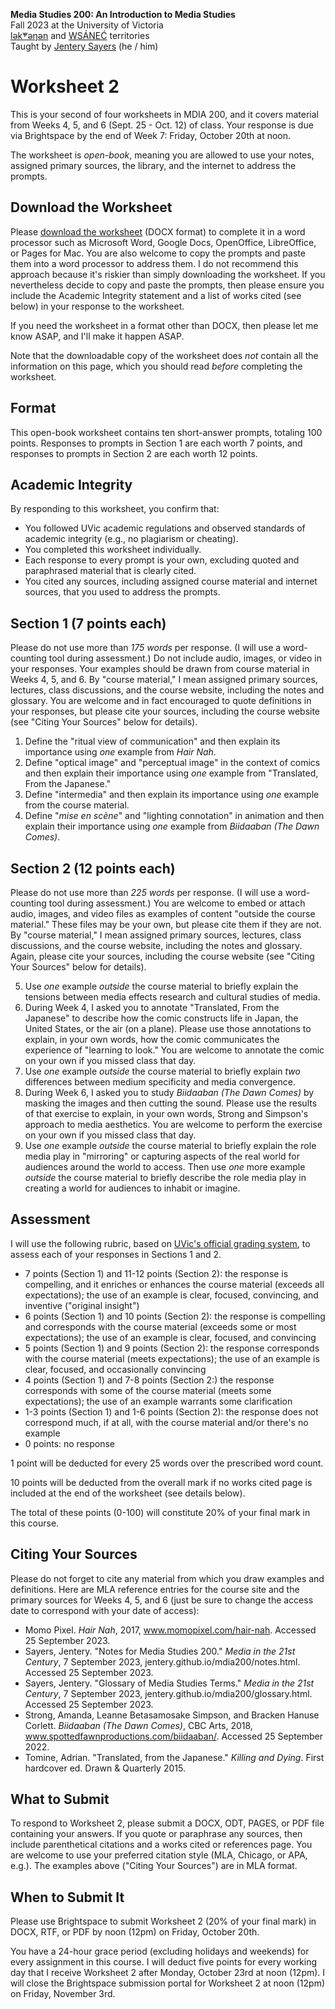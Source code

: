 **Media Studies 200: An Introduction to Media Studies**        
Fall 2023 at the University of Victoria  
[lək̓ʷəŋən](https://www.songheesnation.ca/community/l-k-ng-n-traditional-territory) and [<u>W</u>SÁNEĆ](https://wsanec.com/) territories      
Taught by [Jentery Sayers](https://jntry.work/) (he / him) 

# Worksheet 2

This is your second of four worksheets in MDIA 200, and it covers material from Weeks 4, 5, and 6 (Sept. 25 - Oct. 12) of class. Your response is due via Brightspace by the end of Week 7: Friday, October 20th at noon.

The worksheet is *open-book*, meaning you are allowed to use your notes, assigned primary sources, the library, and the internet to address the prompts.

## Download the Worksheet 

Please [download the worksheet](mdia200Worksheet2.docx) (DOCX format) to complete it in a word processor such as Microsoft Word, Google Docs, OpenOffice, LibreOffice, or Pages for Mac. You are also welcome to copy the prompts and paste them into a word processor to address them. I do not recommend this approach because it's riskier than simply downloading the worksheet. If you nevertheless decide to copy and paste the prompts, then please ensure you include the Academic Integrity statement and a list of works cited (see below) in your response to the worksheet. 

If you need the worksheet in a format other than DOCX, then please let me know ASAP, and I'll make it happen ASAP. 

Note that the downloadable copy of the worksheet does *not* contain all the information on this page, which you should read *before* completing the worksheet. 

## Format

This open-book worksheet contains ten short-answer prompts, totaling 100 points. Responses to prompts in Section 1 are each worth 7 points, and responses to prompts in Section 2 are each worth 12 points. 

## Academic Integrity 

By responding to this worksheet, you confirm that: 

* You followed UVic academic regulations and observed standards of academic integrity (e.g., no plagiarism or cheating). 
* You completed this worksheet individually.
* Each response to every prompt is your own, excluding quoted and paraphrased material that is clearly cited. 
* You cited any sources, including assigned course material and internet sources, that you used to address the prompts. 

## Section 1 (7 points each)

Please do not use more than *175 words* per response. (I will use a word-counting tool during assessment.) Do not include audio, images, or video in your responses. Your examples should be drawn from course material in Weeks 4, 5, and 6. By "course material," I mean assigned primary sources, lectures, class discussions, and the course website, including the notes and glossary. You are welcome and in fact encouraged to quote definitions in your responses, but please cite your sources, including the course website (see "Citing Your Sources" below for details). 

1. Define the "ritual view of communication" and then explain its importance using *one* example from *Hair Nah*.
2. Define "optical image" and "perceptual image" in the context of comics and then explain their importance using *one* example from "Translated, From the Japanese." 
3. Define "intermedia" and then explain its importance using *one* example from the course material.
4. Define "*mise en scène*" and "lighting connotation" in animation and then explain their importance using *one* example from *Biidaaban (The Dawn Comes)*.

## Section 2 (12 points each)

Please do not use more than *225 words* per response. (I will use a word-counting tool during assessment.) You are welcome to embed or attach audio, images, and video files as examples of content "outside the course material." These files may be your own, but please cite them if they are not. By "course material," I mean assigned primary sources, lectures, class discussions, and the course website, including the notes and glossary. Again, please cite your sources, including the course website (see "Citing Your Sources" below for details).

<ol start=5>
<li>Use <em>one</em> example <em>outside</em> the course material to briefly explain the tensions between media effects research and cultural studies of media.</li>
<li>During Week 4, I asked you to annotate "Translated, From the Japanese" to describe how the comic constructs life in Japan, the United States, or the air (on a plane). Please use those annotations to explain, in your own words, how the comic communicates the experience of "learning to look." You are welcome to annotate the comic on your own if you missed class that day.</li>
<li>Use <em>one</em> example <em>outside</em> the course material to briefly explain <em>two</em> differences between medium specificity and media convergence.</li>
<li>During Week 6, I asked you to study <em>Biidaaban (The Dawn Comes)</em> by masking the images and then cutting the sound. Please use the results of that exercise to explain, in your own words, Strong and Simpson's approach to media aesthetics. You are welcome to perform the exercise on your own if you missed class that day.</li>
<li>Use <em>one</em> example <em>outside</em> the course material to briefly explain the role media play in "mirroring" or capturing aspects of the real world for audiences around the world to access. Then use <em>one</em> more example <em>outside</em> the course material to briefly describe the role media play in creating a world for audiences to inhabit or imagine.</li>
</ol>
  
## Assessment 

I will use the following rubric, based on [UVic's official grading system](https://www.uvic.ca/calendar/undergrad/index.php#/policy/S1AAgoGuV?bc=true&bcCurrent=14%20-%20Grading&bcGroup=Undergraduate%20Academic%20Regulations&bcItemType=policies), to assess each of your responses in Sections 1 and 2. 

* 7 points (Section 1) and 11-12 points (Section 2): the response is compelling, and it enriches or enhances the course material (exceeds all expectations); the use of an example is clear, focused, convincing, and inventive ("original insight")
* 6 points (Section 1) and 10 points (Section 2): the response is compelling and corresponds with the course material (exceeds some or most expectations); the use of an example is clear, focused, and convincing 
* 5 points (Section 1) and 9 points (Section 2): the response corresponds with the course material (meets expectations); the use of an example is clear, focused, and occasionally convincing 
* 4 points (Section 1) and 7-8 points (Section 2:) the response corresponds with some of the course material (meets some expectations); the use of an example warrants some clarification  
* 1-3 points (Section 1) and 1-6 points (Section 2): the response does not correspond much, if at all, with the course material and/or there's no example
* 0 points: no response  

1 point will be deducted for every 25 words over the prescribed word count. 

10 points will be deducted from the overall mark if no works cited page is included at the end of the worksheet (see details below).

The total of these points (0-100) will constitute 20% of your final mark in this course. 

## Citing Your Sources 

Please do not forget to cite any material from which you draw examples and definitions. Here are MLA reference entries for the course site and the primary sources for Weeks 4, 5, and 6 (just be sure to change the access date to correspond with your date of access): 

* Momo Pixel. *Hair Nah*, 2017, www.momopixel.com/hair-nah. Accessed 25 September 2023.
* Sayers, Jentery. "Notes for Media Studies 200." *Media in the 21st Century*, 7 September 2023, jentery.github.io/mdia200/notes.html. Accessed 25 September 2023. 
* Sayers, Jentery. "Glossary of Media Studies Terms." *Media in the 21st Century*, 7 September 2023, jentery.github.io/mdia200/glossary.html. Accessed 25 September 2023. 
* Strong, Amanda, Leanne Betasamosake Simpson, and Bracken Hanuse Corlett. *Biidaaban (The Dawn Comes)*, CBC Arts, 2018, www.spottedfawnproductions.com/biidaaban/. Accessed 25 September 2022.
* Tomine, Adrian. "Translated, from the Japanese." *Killing and Dying*. First hardcover ed. Drawn & Quarterly 2015.

## What to Submit 

To respond to Worksheet 2, please submit a DOCX, ODT, PAGES, or PDF file containing your answers. If you quote or paraphrase any sources, then include parenthetical citations and a works cited or references page. You are welcome to use your preferred citation style (MLA, Chicago, or APA, e.g.). The examples above ("Citing Your Sources") are in MLA format. 

## When to Submit It

Please use Brightspace to submit Worksheet 2 (20% of your final mark) in DOCX, RTF, or PDF by noon (12pm) on Friday, October 20th.

You have a 24-hour grace period (excluding holidays and weekends) for every assignment in this course. I will deduct five points for every working day that I receive Worksheet 2 after Monday, October 23rd at noon (12pm). I will close the Brightspace submission portal for Worksheet 2 at noon (12pm) on Friday, November 3rd. 
